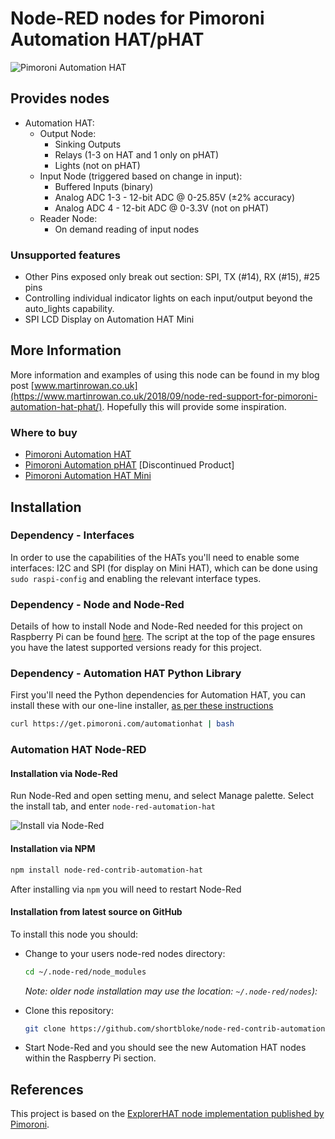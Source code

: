 # Node-RED nodes for Pimoroni Automation HAT/pHAT

![Pimoroni Automation HAT](/images/Automation_HAT_512x512_trans.png)

## Provides nodes

* Automation HAT:
  * Output Node:
    * Sinking Outputs
    * Relays (1-3 on HAT and 1 only on pHAT)
    * Lights (not on pHAT)
  * Input Node (triggered based on change in input):
    * Buffered Inputs (binary)
    * Analog ADC 1-3 - 12-bit ADC @ 0-25.85V (±2% accuracy)
    * Analog ADC 4 - 12-bit ADC @ 0-3.3V (not on pHAT)
  * Reader Node:
    * On demand reading of input nodes

### Unsupported features

* Other Pins exposed only break out section: SPI, TX (#14), RX (#15), #25 pins
* Controlling individual indicator lights on each input/output beyond the auto_lights capability.
* SPI LCD Display on Automation HAT Mini

## More Information

More information and examples of using this node can be found in my blog post [www.martinrowan.co.uk](https://www.martinrowan.co.uk/2018/09/node-red-support-for-pimoroni-automation-hat-phat/). Hopefully this will provide some inspiration.

### Where to buy

* [Pimoroni Automation HAT](https://shop.pimoroni.com/products/automation-hat)
* [Pimoroni Automation pHAT](https://shop.pimoroni.com/products/automation-phat) [Discontinued Product]
* [Pimoroni Automation HAT Mini](https://shop.pimoroni.com/products/automation-hat-mini)

## Installation

### Dependency - Interfaces

In order to use the capabilities of the HATs you'll need to enable some interfaces: I2C and SPI (for display on Mini HAT), which can be done using `sudo raspi-config` and enabling the relevant interface types.

### Dependency - Node and Node-Red

Details of how to install Node and Node-Red needed for this project on Raspberry Pi can be found [here](https://nodered.org/docs/hardware/raspberrypi). The script at the top of the page ensures you have the latest supported versions ready for this project.

### Dependency - Automation HAT Python Library

First you'll need the Python dependencies for Automation HAT, you can install these with our one-line installer, [as per these instructions](https://github.com/pimoroni/automation-hat)

``` bash
curl https://get.pimoroni.com/automationhat | bash
```

### Automation HAT Node-RED

#### Installation via Node-Red

Run Node-Red and open setting menu, and select Manage palette. Select the install tab, and enter `node-red-automation-hat`

![Install via Node-Red](images/install_via_node_red.jpg)

#### Installation via NPM

``` bash
npm install node-red-contrib-automation-hat
```

After installing via `npm` you will need to restart Node-Red

#### Installation from latest source on GitHub

To install this node you should:

* Change to your users node-red nodes directory:

    ``` bash
    cd ~/.node-red/node_modules
    ```

    _Note: older node installation may use the location: `~/.node-red/nodes`):_
* Clone this repository:

    ``` bash
    git clone https://github.com/shortbloke/node-red-contrib-automation-hat
    ```

* Start Node-Red and you should see the new Automation HAT nodes within the Raspberry Pi section.

## References

This project is based on the [ExplorerHAT node implementation published by Pimoroni](https://github.com/pimoroni/node-red-nodes).
